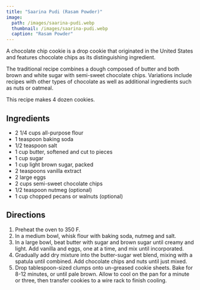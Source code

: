 ```yaml
---
title: "Saarina Pudi (Rasam Powder)"
image:
  path: /images/saarina-pudi.webp
  thumbnail: /images/saarina-pudi.webp
  caption: "Rasam Powder"
---
```


A chocolate chip cookie is a drop cookie that originated in the United States and features chocolate chips as its distinguishing ingredient.

The traditional recipe combines a dough composed of butter and both brown and white sugar with semi-sweet chocolate chips. Variations include recipes with other types of chocolate as well as additional ingredients such as nuts or oatmeal.

This recipe makes 4 dozen cookies.

## Ingredients

- 2 1/4 cups all-purpose flour
- 1 teaspoon baking soda
- 1/2 teaspoon salt
- 1 cup butter, softened and cut to pieces
- 1 cup sugar
- 1 cup light brown sugar, packed
- 2 teaspoons vanilla extract
- 2 large eggs
- 2 cups semi-sweet chocolate chips
- 1/2 teaspoon nutmeg (optional)
- 1 cup chopped pecans or walnuts (optional)

## Directions

1. Preheat the oven to 350 F.
2. In a medium bowl, whisk flour with baking soda, nutmeg and salt.
3. In a large bowl, beat butter with sugar and brown sugar until creamy and light. Add vanilla and eggs, one at a time, and mix until incorporated.
4. Gradually add dry mixture into the butter-sugar wet blend, mixing with a spatula until combined. Add chocolate chips and nuts until just mixed.
5. Drop tablespoon-sized clumps onto un-greased cookie sheets. Bake for 8-12 minutes, or until pale brown. Allow to cool on the pan for a minute or three, then transfer cookies to a wire rack to finish cooling.

